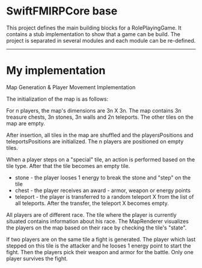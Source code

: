 # SwiftFMIRPCore base

This project defines the main building blocks for a RolePlayingGame. It contains a stub implementation to show that a game can be build. The project is separated in several modules and each module can be re-defined.

--------------------------------------------------------------------------------------------------------
# My implementation

Map Generation & Player Movement Implementation

The initialization of the map is as follows:

For n players, the map's dimensions are 3n X 3n. The map contains 3n treasure chests, 3n stones, 3n walls and 2n teleports. The other tiles on the map are empty.

After insertion, all tiles in the map are shuffled and the playersPositions and teleportsPositions are initialized. The n players are positioned on empty tiles.

When a player steps on a "special" tile, an action is performed based on the tile type. After that the tile becomes an empty tile.
- stone - the player looses 1 energy to break the stone and "step" on the tile
- chest - the player receives an award - armor, weapon or energy points
- teleport - the player is transferred to a random teleport X from the list of all teleports. After the transfer, the teleport X becomes empty.

All players are of different race. The tile where the player is currently situated contains information about his race. The MapRenderer visualizes the players on the map based on their race by checking the tile's "state".

If two players are on the same tile a fight is generated. The player which last stepped on this tile is the attacker and he looses 1 energy point to start the fight. Then the players pick their weapon and armor for the battle. Only one player survives the fight.
